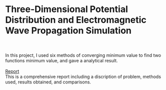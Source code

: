 # Three-Dimensional Potential Distribution and Electromagnetic Wave Propagation Simulation
<br><br>
  In this project, I used six methods of converging minimum value to find two functions minimum value, and gave a analytical result.
<br><br>
[Report](https://github.com/yyywrz/PHYSICS-PROJECT/blob/master/2/minimum_finding.pdf) 
<br>
  This is a comprehensive report including a discription of problem, methods used, results obtained, and comparisons.
  <br>
  <br>
  <br>
